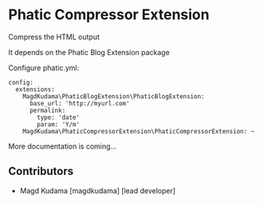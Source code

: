 Phatic Compressor Extension
=====================

Compress the HTML output

It depends on the Phatic Blog Extension package

Configure phatic.yml:

    config:
      extensions:
        MagdKudama\PhaticBlogExtension\PhaticBlogExtension:
          base_url: 'http://myurl.com'
          permalink:
            type: 'date'
            param: 'Y/m'
        MagdKudama\PhaticCompressorExtension\PhaticCompressorExtension: ~

More documentation is coming...

Contributors
------------

- Magd Kudama [magdkudama] [lead developer]